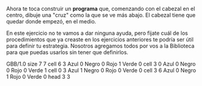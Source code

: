 Ahora te toca construir un **programa** que, comenzando con el cabezal en el centro, dibuje una "cruz" como la que se ve más abajo. El cabezal tiene que quedar donde empezó, en el medio.

En este ejercicio no te vamos a dar ninguna ayuda, pero fijate cuál de los procedimientos que ya creaste en los ejercicios anteriores te podría ser útil para definir tu estrategia. Nosotros agregamos todos por vos a la Biblioteca para que puedas usarlos sin tener que definirlos.

<gs-board>
  GBB/1.0
    size 7 7
    cell 6 3 Azul 0 Negro 0 Rojo 1 Verde 0
    cell 3 0 Azul 0 Negro 0 Rojo 0 Verde 1
    cell 0 3 Azul 1 Negro 0 Rojo 0 Verde 0
    cell 3 6 Azul 0 Negro 1 Rojo 0 Verde 0
    head 3 3
</gs-board>